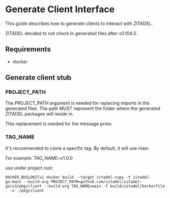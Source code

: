 # Generate Client Interface

This guide describes how to generate clients to interact with ZITADEL.

ZITADEL decided to not check in generated files after v0.104.5.

## Requirements

- docker

## Generate client stub

### PROJECT_PATH

The PROJECT_PATH argument is needed for replacing imports in the generated files.
The path MUST represent the folder where the generated ZITADEL packages will reside in.

This replacement is needed for the message proto.

### TAG_NAME

It's recommended to clone a specific tag. By default, it will use main.

For example: TAG_NAME=v1.0.0

use under project root:

```
DOCKER_BUILDKIT=1 docker build --target zitadel-copy -t zitadel-go:main --build-arg PROJECT_PATH=github.com/zitadel/zitadel-go/v3/pkg/client --build-arg TAG_NAME=main -f build/zitadel/Dockerfile . -o ./pkg/client
``` 
